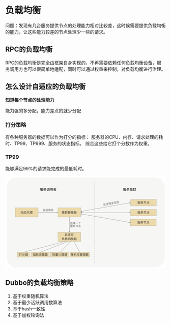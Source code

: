 # 负载均衡

问题：发现有几台服务提供节点的处理能力相对比较差，这时候需要提供负载均衡的能力，让这些能力较差的节点处理少一些的请求。

## RPC的负载均衡
RPC的负载均衡是完全由框架自身实现的，不再需要依赖任何负载均衡设备，服务调用方也可以很简单地适配，同时可以通过权重来控制，对负载均衡进行治理。

## 怎么设计自适应的负载均衡
**知道每个节点的处理能力**

能力强的多分配，能力差点的就少分配

### 打分策略

有各种服务器的数据可以作为打分的指标：
服务器的CPU、内存、请求处理的耗时、TP99、TP999、服务的状态指标。
综合这些给它打个分数作为权重。

### TP99
能够满足99%的请求能完成的最低耗时。

![image](./loadbalance.png)

## Dubbo的负载均衡策略

1. 基于权重随机算法
2. 基于最少活跃调用数算法
3. 基于hash一致性
4. 基于加权轮询法